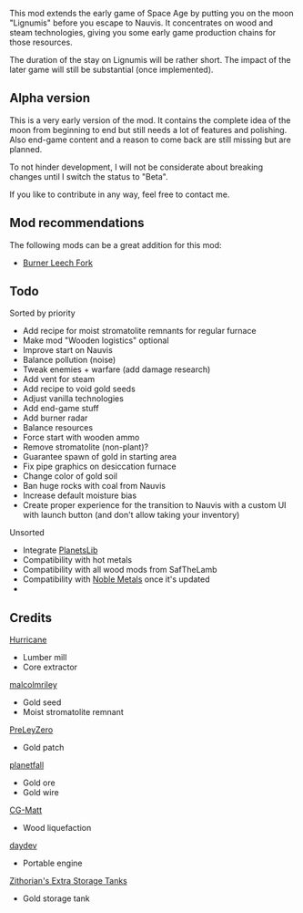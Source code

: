 This mod extends the early game of Space Age by putting you on the moon "Lignumis" before you escape to Nauvis. It concentrates on wood and steam technologies, giving you some early game production chains for those resources.

The duration of the stay on Lignumis will be rather short. The impact of the later game will still be substantial (once implemented).

## Alpha version

This is a very early version of the mod. It contains the complete idea of the moon from beginning to end but still needs a lot of features and polishing. Also end-game content and a reason to come back are still missing but are planned.

To not hinder development, I will not be considerate about breaking changes until I switch the status to "Beta".

If you like to contribute in any way, feel free to contact me.

## Mod recommendations

The following mods can be a great addition for this mod:

- [Burner Leech Fork](https://mods.factorio.com/mod/Burner-Leech-Fork)

## Todo

Sorted by priority

- Add recipe for moist stromatolite remnants for regular furnace
- Make mod "Wooden logistics" optional
- Improve start on Nauvis
- Balance pollution (noise)
- Tweak enemies + warfare (add damage research)
- Add vent for steam
- Add recipe to void gold seeds
- Adjust vanilla technologies
- Add end-game stuff
- Add burner radar
- Balance resources
- Force start with wooden ammo
- Remove stromatolite (non-plant)?
- Guarantee spawn of gold in starting area
- Fix pipe graphics on desiccation furnace
- Change color of gold soil
- Ban huge rocks with coal from Nauvis
- Increase default moisture bias
- Create proper experience for the transition to Nauvis with a custom UI with launch button (and don't allow taking your inventory)

Unsorted

- Integrate [PlanetsLib](https://mods.factorio.com/mod/PlanetsLib)
- Compatibility with hot metals
- Compatibility with all wood mods from SafTheLamb
- Compatibility with [Noble Metals](https://mods.factorio.com/mod/bzgold) once it's updated
- 

## Credits

[Hurricane](https://mods.factorio.com/user/Hurricane046)

- Lumber mill
- Core extractor

[malcolmriley](https://github.com/malcolmriley/unused-renders)

- Gold seed
- Moist stromatolite remnant

[PreLeyZero](https://mods.factorio.com/mod/exotic-industries)

- Gold patch

[planetfall](https://mods.factorio.com/mod/ThemTharHills)

- Gold ore
- Gold wire

[CG-Matt](https://mods.factorio.com/mod/simple-wood-liquefaction)

- Wood liquefaction

[daydev](https://mods.factorio.com/mod/EquipmentPlusPortableEngine)

- Portable engine

[Zithorian's Extra Storage Tanks](https://mods.factorio.com/mod/zithorian-extra-storage-tanks)

- Gold storage tank